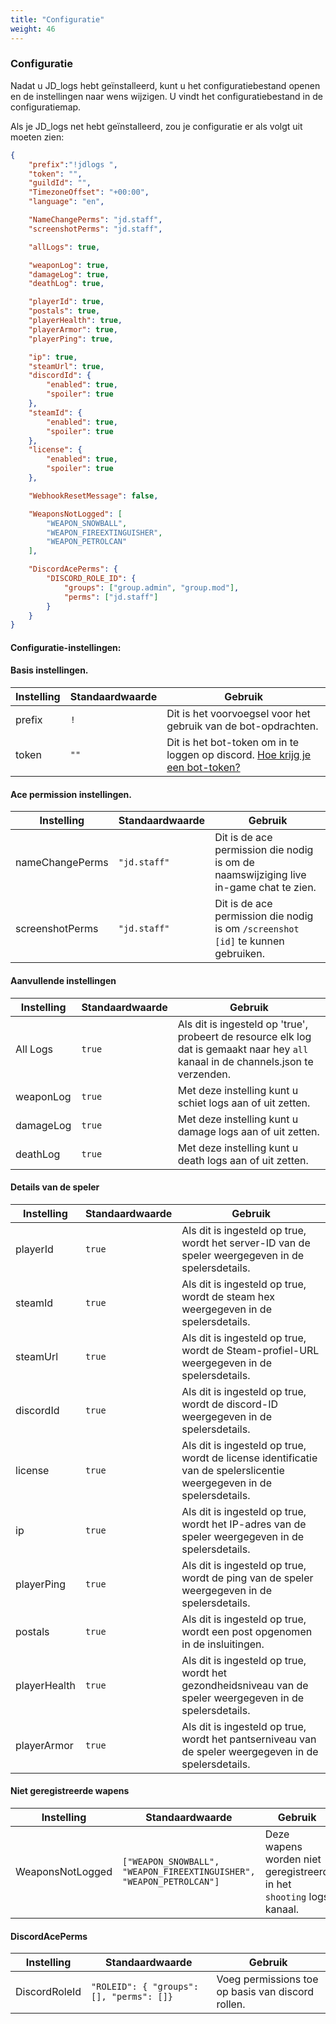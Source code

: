 ```yaml
---
title: "Configuratie"
weight: 46
---
```


### Configuratie

Nadat u JD_logs hebt geïnstalleerd, kunt u het configuratiebestand openen en de instellingen naar wens wijzigen.
U vindt het configuratiebestand in de configuratiemap.

Als je JD_logs net hebt geïnstalleerd, zou je configuratie er als volgt uit moeten zien:
```json
{
    "prefix":"!jdlogs ",
    "token": "",
    "guildId": "",
    "TimezoneOffset": "+00:00",
    "language": "en",

    "NameChangePerms": "jd.staff",
    "screenshotPerms": "jd.staff",

    "allLogs": true,

    "weaponLog": true,
    "damageLog": true,
    "deathLog": true,

    "playerId": true,
    "postals": true,
    "playerHealth": true,
    "playerArmor": true,
    "playerPing": true,

    "ip": true,
    "steamUrl": true,
    "discordId": {
        "enabled": true,
        "spoiler": true
    },
    "steamId": {
        "enabled": true,
        "spoiler": true
    },
    "license": {
        "enabled": true,
        "spoiler": true
    },

    "WebhookResetMessage": false,

    "WeaponsNotLogged": [
        "WEAPON_SNOWBALL",
        "WEAPON_FIREEXTINGUISHER",
        "WEAPON_PETROLCAN"
    ],

    "DiscordAcePerms": {
        "DISCORD_ROLE_ID": {
            "groups": ["group.admin", "group.mod"],
            "perms": ["jd.staff"]
        }
    }
}
```

#### Configuratie-instellingen:

#### Basis instellingen.
Instelling | Standaardwaarde | Gebruik |
--- | --- | --- |
prefix | `!` | Dit is het voorvoegsel voor het gebruik van de bot-opdrachten. |
token | `""` | Dit is het bot-token om in te loggen op discord. [Hoe krijg je een bot-token?](https://forum.prefech.com/d/12-how-to-get-a-discord-bot-token) |

#### Ace permission instellingen.
Instelling | Standaardwaarde | Gebruik |
--- | --- | --- |
nameChangePerms | `"jd.staff"` | Dit is de ace permission die nodig is om de naamswijziging live in-game chat te zien. |
screenshotPerms | `"jd.staff"` | Dit is de ace permission die nodig is om `/screenshot [id]` te kunnen gebruiken. |

#### Aanvullende instellingen
Instelling | Standaardwaarde | Gebruik |
--- | --- | --- |
All Logs | `true` | Als dit is ingesteld op 'true', probeert de resource elk log dat is gemaakt naar hey `all` kanaal in de channels.json te verzenden. |
weaponLog | `true` | Met deze instelling kunt u schiet logs aan of uit zetten. |
damageLog | `true` |  Met deze instelling kunt u damage logs aan of uit zetten. |
deathLog | `true` |  Met deze instelling kunt u death logs aan of uit zetten. |


#### Details van de speler
Instelling | Standaardwaarde | Gebruik |
--- | --- | --- |
playerId | `true` | Als dit is ingesteld op true, wordt het server-ID van de speler weergegeven in de spelersdetails. |
steamId | `true` | Als dit is ingesteld op true, wordt de steam hex weergegeven in de spelersdetails. |
steamUrl | `true` | Als dit is ingesteld op true, wordt de Steam-profiel-URL weergegeven in de spelersdetails. |
discordId | `true` | Als dit is ingesteld op true, wordt de discord-ID weergegeven in de spelersdetails. |
license | `true` | Als dit is ingesteld op true, wordt de license identificatie van de spelerslicentie weergegeven in de spelersdetails. |
ip | `true` | Als dit is ingesteld op true, wordt het IP-adres van de speler weergegeven in de spelersdetails.  |
playerPing | `true` | Als dit is ingesteld op true, wordt de ping van de speler weergegeven in de spelersdetails.  |
postals | `true` | Als dit is ingesteld op true, wordt een post opgenomen in de insluitingen.
playerHealth | `true` | Als dit is ingesteld op true, wordt het gezondheidsniveau van de speler weergegeven in de spelersdetails.|
playerArmor | `true` | Als dit is ingesteld op true, wordt het pantserniveau van de speler weergegeven in de spelersdetails. |

#### Niet geregistreerde wapens
Instelling | Standaardwaarde | Gebruik |
--- | --- | --- |
WeaponsNotLogged | `["WEAPON_SNOWBALL", "WEAPON_FIREEXTINGUISHER", "WEAPON_PETROLCAN"]` | Deze wapens worden niet geregistreerd in het `shooting` logs kanaal. |

#### DiscordAcePerms
Instelling | Standaardwaarde | Gebruik |
--- | --- | --- |
DiscordRoleId | `"ROLEID": { "groups": [], "perms": []}` | Voeg permissions toe op basis van discord rollen.